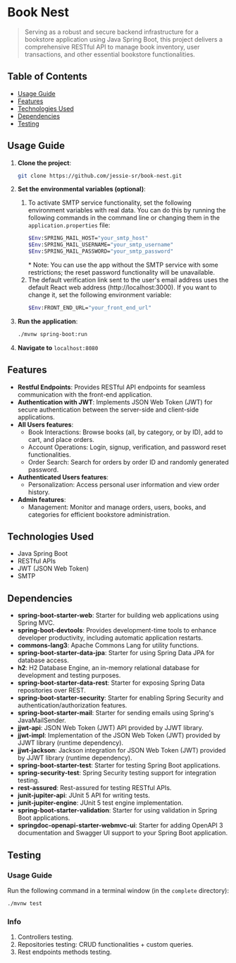 # Book Nest
> Serving as a robust and secure backend infrastructure for a bookstore application using Java Spring Boot, this project delivers a comprehensive RESTful API to manage book inventory, user transactions, and other essential bookstore functionalities. 

## Table of Contents
- [Usage Guide](#usage-guide)
- [Features](#features)
- [Technologies Used](#technologies-used)
- [Dependencies](#dependencies)
- [Testing](#testing)

## Usage Guide
1. **Clone the project**:
    ```sh
    git clone https://github.com/jessie-sr/book-nest.git
    ```

2. **Set the environmental variables (optional)**:
    1. To activate SMTP service functionality, set the following environment variables with real data. You can do this by running the following commands in the command line or changing them in the `application.properties` file:
        ```sh
        $Env:SPRING_MAIL_HOST="your_smtp_host"
        $Env:SPRING_MAIL_USERNAME="your_smtp_username"
        $Env:SPRING_MAIL_PASSWORD="your_smtp_password"
        ```
        \* Note: You can use the app without the SMTP service with some restrictions; the reset password functionality will be unavailable.
    2. The default verification link sent to the user's email address uses the default React web address (http://localhost:3000). If you want to change it, set the following environment variable:
        ```sh
        $Env:FRONT_END_URL="your_front_end_url"
        ```

3. **Run the application**:
    ```sh
    ./mvnw spring-boot:run
    ```

4. **Navigate to** `localhost:8080`

## Features
- **Restful Endpoints**: Provides RESTful API endpoints for seamless communication with the front-end application.
- **Authentication with JWT**: Implements JSON Web Token (JWT) for secure authentication between the server-side and client-side applications.
- **All Users features**:
  - Book Interactions: Browse books (all, by category, or by ID), add to cart, and place orders.
  - Account Operations: Login, signup, verification, and password reset functionalities.
  - Order Search: Search for orders by order ID and randomly generated password.
- **Authenticated Users features**:
  - Personalization: Access personal user information and view order history.
- **Admin features**:
  - Management: Monitor and manage orders, users, books, and categories for efficient bookstore administration.

## Technologies Used
- Java Spring Boot
- RESTful APIs
- JWT (JSON Web Token)
- SMTP

## Dependencies
- **spring-boot-starter-web**: Starter for building web applications using Spring MVC.
- **spring-boot-devtools**: Provides development-time tools to enhance developer productivity, including automatic application restarts.
- **commons-lang3**: Apache Commons Lang for utility functions.
- **spring-boot-starter-data-jpa**: Starter for using Spring Data JPA for database access.
- **h2**: H2 Database Engine, an in-memory relational database for development and testing purposes.
- **spring-boot-starter-data-rest**: Starter for exposing Spring Data repositories over REST.
- **spring-boot-starter-security**: Starter for enabling Spring Security and authentication/authorization features.
- **spring-boot-starter-mail**: Starter for sending emails using Spring's JavaMailSender.
- **jjwt-api**: JSON Web Token (JWT) API provided by JJWT library.
- **jjwt-impl**: Implementation of the JSON Web Token (JWT) provided by JJWT library (runtime dependency).
- **jjwt-jackson**: Jackson integration for JSON Web Token (JWT) provided by JJWT library (runtime dependency).
- **spring-boot-starter-test**: Starter for testing Spring Boot applications.
- **spring-security-test**: Spring Security testing support for integration testing.
- **rest-assured**: Rest-assured for testing RESTful APIs.
- **junit-jupiter-api**: JUnit 5 API for writing tests.
- **junit-jupiter-engine**: JUnit 5 test engine implementation.
- **spring-boot-starter-validation**: Starter for using validation in Spring Boot applications.
- **springdoc-openapi-starter-webmvc-ui**: Starter for adding OpenAPI 3 documentation and Swagger UI support to your Spring Boot application.

## Testing
### Usage Guide
Run the following command in a terminal window (in the `complete` directory):
```sh
./mvnw test
```
### Info
1. Controllers testing.
2. Repositories testing: CRUD functionalities + custom queries.
3. Rest endpoints methods testing.
